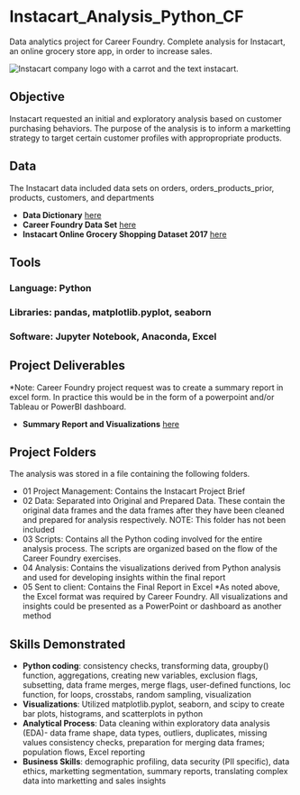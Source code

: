 # **Instacart_Analysis_Python_CF**
Data analytics project for Career Foundry. Complete analysis for Instacart, an online grocery store app, in order to increase sales. 

![Instacart company logo with a carrot and the text instacart.](https://th.bing.com/th/id/R.cb83f4a763b895c11a6ac19ac0ac393f?rik=%2b%2fYajHpdRDhYMw&riu=http%3a%2f%2fwww.finsmes.com%2fwp-content%2fuploads%2f2020%2f06%2fInstacart_Logo-1536x378.jpg&ehk=WlmDywLf0IxUHqDf0xzV%2fm0TyAWpCkPMhDBcU7aCcHY%3d&risl=&pid=ImgRaw&r=0)

## **Objective**
Instacart requested an initial and exploratory analysis based on customer purchasing behaviors. The purpose of the analysis is to inform a marketting strategy to target certain customer profiles with appropropriate products.

## **Data**
The Instacart data included data sets on orders, orders_products_prior, products, customers, and departments
- **Data Dictionary** [here](https://gist.github.com/jeremystan/c3b39d947d9b88b3ccff3147dbcf6c6b)
- **Career Foundry Data Set** [here](https://s3.amazonaws.com/coach-courses-us/public/courses/data-immersion/A4/A4_Data_Assets/customers.zip)
-  **Instacart Online Grocery Shopping Dataset 2017** [here](https://www.kaggle.com/datasets/psparks/instacart-market-basket-analysis)

## **Tools**
### Language: Python
### Libraries: pandas, matplotlib.pyplot, seaborn
### Software: Jupyter Notebook, Anaconda, Excel

## **Project Deliverables**
*Note: Career Foundry project request was to create a summary report in excel form. In practice this would be in the form of a powerpoint and/or Tableau or PowerBI dashboard. 
- **Summary Report and Visualizations** [here](https://docs.google.com/spreadsheets/d/19KXQNd11rXzZ3jjmIP9fUKeuAUKRCg_u/edit?usp=sharing&ouid=117787708180877229785&rtpof=true&sd=true)

## **Project Folders**
The analysis was stored in a file containing the following folders. 
- 01 Project Management: Contains the Instacart Project Brief
- 02 Data: Separated into Original and Prepared Data. These contain the original data frames and the data frames after they have been cleaned and prepared for analysis respectively. NOTE: This folder has not been included
- 03 Scripts: Contains all the Python coding involved for the entire analysis process. The scripts are organized based on the flow of the Career Foundry exercises. 
- 04 Analysis: Contains the visualizations derived from Python analysis and used for developing insights within the final report 
- 05 Sent to client: Contains the Final Report in Excel *As noted above, the Excel format was required by Career Foundry. All visualizations and insights could be presented as a PowerPoint or dashboard as another method

## **Skills Demonstrated**
- **Python coding**: consistency checks, transforming data, groupby() function, aggregations, creating new variables, exclusion flags, subsetting, data frame merges, merge flags, user-defined functions, loc function, for loops, crosstabs, random sampling, visualization
- **Visualizations**: Utilized matplotlib.pyplot, seaborn, and scipy to create bar plots, histograms, and scatterplots in python
- **Analytical Process**: Data cleaning within exploratory data analysis (EDA)- data frame shape, data types, outliers, duplicates, missing values consistency checks, preparation for merging data frames; population flows, Excel reporting
- **Business Skills**: demographic profiling, data security (PII specific), data ethics, marketting segmentation, summary reports, translating complex data into marketting and sales insights 
